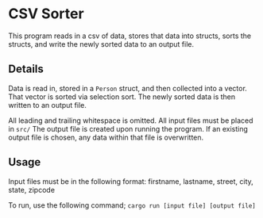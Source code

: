 # CSV Sorter
This program reads in a csv of data, stores that data into structs, sorts the structs, and write the newly sorted data to an output file.

## Details
Data is read in, stored in a `Person` struct, and then collected into a vector.
That vector is sorted via selection sort.
The newly sorted data is then written to an output file.


All leading and trailing whitespace is omitted.
All input files must be placed in `src/`
The output file is created upon running the program. If an existing output file is chosen, any data within that file is overwritten.


## Usage
Input files must be in the following format:
firstname, lastname, street, city, state, zipcode

To run, use the following command;
`cargo run [input file] [output file]`
